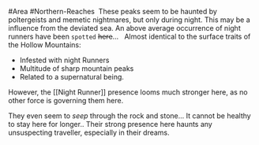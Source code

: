 #Area #Northern-Reaches 
 These peaks seem to be haunted by poltergeists and memetic nightmares, but only during night. This may be a influence from the deviated sea. An above average occurrence of night runners have been `spotted` ~~here~~...
 
Almost identical to the surface traits of the Hollow Mountains:
-   Infested with night Runners
-   Multitude of sharp mountain peaks
-   Related to a supernatural being.

However, the [[Night Runner]] presence looms much stronger here, as no other force is governing them here.

They even seem to *seep* through the rock and stone... It cannot be healthy to stay here for longer..
Their strong presence here haunts any unsuspecting traveller, especially in their dreams.

 
